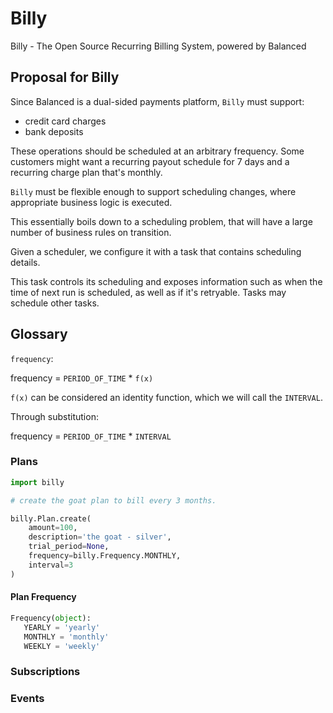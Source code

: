 # Billy

Billy - The Open Source Recurring Billing System, powered by Balanced

## Proposal for Billy

Since Balanced is a dual-sided payments platform, `Billy` must support:

  - credit card charges
  - bank deposits

These operations should be scheduled at an arbitrary frequency. Some
customers might want a recurring payout schedule for 7 days and a
recurring charge plan that's monthly.

`Billy` must be flexible enough to support scheduling changes, where
appropriate business logic is executed.

This essentially boils down to a scheduling problem, that will
have a large number of business rules on transition.

Given a scheduler, we configure it with a task that contains
scheduling details.

This task controls its scheduling and exposes information such as when
the time of next run is scheduled, as well as if it's retryable. Tasks
may schedule other tasks.


## Glossary

`frequency`:

  frequency = `PERIOD_OF_TIME` * `f(x)`

  `f(x)` can be considered an identity function, which we will call the
  `INTERVAL`.

  Through substitution:

  frequency = `PERIOD_OF_TIME` * `INTERVAL`

### Plans

```python
import billy

# create the goat plan to bill every 3 months.

billy.Plan.create(
    amount=100,
    description='the goat - silver',
    trial_period=None,
    frequency=billy.Frequency.MONTHLY,
    interval=3
)
```

#### Plan Frequency

```python
Frequency(object):
   YEARLY = 'yearly'
   MONTHLY = 'monthly'
   WEEKLY = 'weekly'
```

### Subscriptions


### Events
